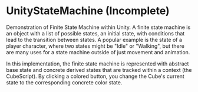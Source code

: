 # UnityStateMachine (Incomplete)


Demonstration of Finite State Machine within Unity.
A finite state machine is an object with a list of possible states, an initial state, with conditions that lead to the transition between states.
A popular example is the state of a player character, where two states might be "Idle" or "Walking",
but there are many uses for a state machine outside of just movement and animation.

In this implementation, the finite state machine is represented with abstract base state and concrete derived states that are tracked within a context (the CubeScript).
By clicking a colored button, you change the Cube's current state to the corresponding concrete color state.

